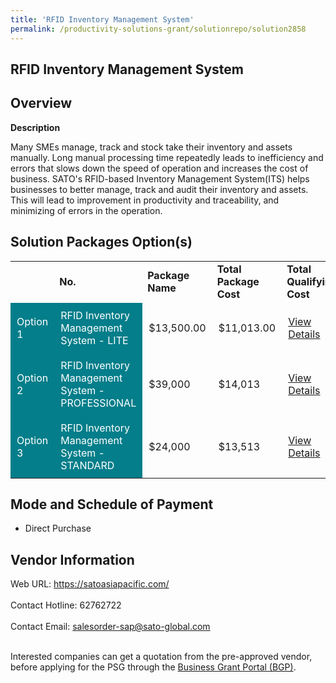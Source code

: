 ```yaml
---
title: 'RFID Inventory Management System'
permalink: /productivity-solutions-grant/solutionrepo/solution2858
---
```


## RFID Inventory Management System

## Overview

**Description**

Many SMEs manage, track and stock take their inventory and assets manually. Long manual processing time repeatedly leads to inefficiency and errors that slows down the speed of operation and increases the cost of business. SATO's RFID-based Inventory Management System(ITS) helps businesses to better manage, track and audit their inventory and assets. This will lead to improvement in productivity and traceability, and minimizing of errors in the operation.

## Solution Packages Option(s)

<table>
<th>
<td><b>No.</b></td>
<td><b>Package Name</b></td>
<td><b>Total Package Cost</b></td>
<td><b>Total Qualifying Cost</b></td>
<td><b>Solution Details</b></td>
</th>
<tr>
<td style='padding: 10px; background-color: #037E8A; color: #FFFFFF;'>Option 1</td>
<td style='padding: 10px; background-color: #037E8A; color: #FFFFFF;'>RFID Inventory Management System - LITE</td>
<td style='padding: 10px;'>$13,500.00</td>
<td style='padding: 10px;'>$11,013.00</td>
<td style='padding: 10px;'><a href='https://www.gobusiness.gov.sg/images/psg/SATO_Asia_20210261_Desensitised_Annex_3_Part_1.pdf' target='_blank'>View Details</a></td>
</tr>
<tr>
<td style='padding: 10px; background-color: #037E8A; color: #FFFFFF;'>Option 2</td>
<td style='padding: 10px; background-color: #037E8A; color: #FFFFFF;'>RFID Inventory Management System - PROFESSIONAL</td>
<td style='padding: 10px;'>$39,000</td>
<td style='padding: 10px;'>$14,013</td>
<td style='padding: 10px;'><a href='https://www.gobusiness.gov.sg/images/psg/SATO_Asia_20210261_Desensitised_Annex_3_Part_2.pdf' target='_blank'>View Details</a></td>
</tr>
<tr>
<td style='padding: 10px; background-color: #037E8A; color: #FFFFFF;'>Option 3</td>
<td style='padding: 10px; background-color: #037E8A; color: #FFFFFF;'>RFID Inventory Management System - STANDARD</td>
<td style='padding: 10px;'>$24,000</td>
<td style='padding: 10px;'>$13,513</td>
<td style='padding: 10px;'><a href='https://www.gobusiness.gov.sg/images/psg/SATO_Asia_20210261_Desensitised_Annex_3_Part_3.pdf' target='_blank'>View Details</a></td>
</tr>
</table>

## Mode and Schedule of Payment

 - Direct Purchase

## Vendor Information

 Web URL: https://satoasiapacific.com/ <br><br>Contact Hotline: 62762722 <br><br>Contact Email: salesorder-sap@sato-global.com <br><br>

Interested companies can get a quotation from the pre-approved vendor, before applying for the PSG through the <a href='https://www.businessgrants.gov.sg/' target='_blank' rel='noopener'>Business Grant Portal (BGP)</a>.

<script src="/jquery/resize-tables.js"></script>
